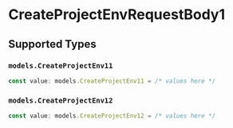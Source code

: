 # CreateProjectEnvRequestBody1


## Supported Types

### `models.CreateProjectEnv11`

```typescript
const value: models.CreateProjectEnv11 = /* values here */
```

### `models.CreateProjectEnv12`

```typescript
const value: models.CreateProjectEnv12 = /* values here */
```

